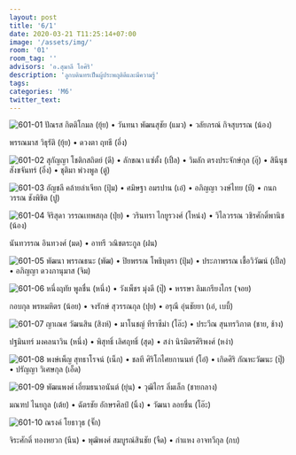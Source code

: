 ```yaml
---
layout: post
title: '6/1'
date: 2020-03-21 T11:25:14+07:00
image: '/assets/img/'
room: '01'
room_tag: ''
advisors: 'อ.สุมาลี โอศิริ'
description: 'ลูกบดินทรเป็นผู้ประพฤติดีและมีความรู้'
tags:
categories: 'M6'
twitter_text:
---
```

![601-01](https://res.cloudinary.com/dbruw74ms/image/upload/r_8,c_fit,w_760/v1584766159/601-01_okziak.png)
ปัณรส กิตติโกมล (ยุ้ย) • วันทนา พัฒนสุชัย (แมว) • วลัยภรณ์ กิจสุบรรณ (น้อง)

พรรณมาส วิธุรัติ (ยุ้ย) • ดวงตา ฤทธี (อึ่ง)

![601-02](https://res.cloudinary.com/dbruw74ms/image/upload/r_8,c_fit,w_760/v1584766159/601-02_asthbr.png)
สุกัญญา โชติกสถิตย์ (ดี) • ลักขณา แซ่ตั้ง (เปิ้ล) • วิมลัก ตรงประจักษ์กุล (อุ๊) • สินีนุช สังขจันทร์ (อิ๋ง) • ชุติมา พ่วงพูล (ตู่)

![601-03](https://res.cloudinary.com/dbruw74ms/image/upload/r_8,c_fit,w_760/v1584766160/601-03_w7sku1.png)
อัญชลี คล้ายลำเจียก (ปุ้ม) • ศมิษฐา อมรปาน (เอ๋) • อภิญญา วงษ์ไทย (บี) • กนกวรรณ ชังพิชิต (ปู)

![601-04](https://res.cloudinary.com/dbruw74ms/image/upload/r_8,c_fit,w_760/v1584798033/601-04_tpuzq5.png)
จิริสุดา วรรณเทพสกุล (ปุ๋ย) • วรินทรา ไกยูรวงศ์ (โหน่ง) • วิไลวรรณ วชิรศักดิ์พานิช (น้อง)

นันทวรรณ อินทวงศ์ (มด) • อาทรี วณิชตระกูล (ฝน)

![601-05](https://res.cloudinary.com/dbruw74ms/image/upload/r_8,c_fit,w_760/v1584766159/601-05_l0epmp.png)
พัฒนา พรรณธนะ (พัฒ) • ปิยพรรณ โพธิบุตรา (ปุ้ม) • ประภาพรรณ เชื้อวิวัฒน์ (เปิ้ล) • อภิญญา ดวงภานุมาส (จิม)

![601-06](https://res.cloudinary.com/dbruw74ms/image/upload/r_8,c_fit,w_760/v1584766159/601-06_wyu2x3.png)
หนึ่งฤทัย พูลชื่น (หนึ่ง) • วังเพ็ชร มุ่งดี (ปุ๊) • หรรษา ลิมเกรียงไกร (จอย)

กอบกุล พรหมหิตร (น้อย) • จงรักษ์ สุวรรณกุล (ปุย) • อรุณี อุ่นชัยยา (เอ๋, เบบี้)

![601-07](https://res.cloudinary.com/dbruw74ms/image/upload/r_8,c_fit,w_760/v1584766161/601-07_amcktj.png)
ญาเณศ วัฒนสิน (สิงห์) • มาโนชญ์ ทีราซีม่า (โอ๊ะ) • ประวีณ สุนทรวิภาต (ชาย, ช้าง)

ปฐมินทร์ มงคลนาวิน (หนึ่ง) • พิสุทธิ์ เลิศฤทธิ์ (สุด) • สง่า นิรมิตรศิริพงศ์ (หง่า)

![601-08](https://res.cloudinary.com/dbruw74ms/image/upload/r_8,c_fit,w_760/v1584766162/601-08_p122qj.png)
พงษ์เพ็ญ สุทธาโรจน์ (เน็ก) • ชลที ศิริโกไศยกานนท์ (โอ๋) • เกิดศิริ กัณหะวัฒนะ (ปุ๊) • ปรัญญา วิเศษกุล (เอ็ด)

![601-09](https://res.cloudinary.com/dbruw74ms/image/upload/r_8,c_fit,w_760/v1584766161/601-09_rblnyn.png)
พัฒนพงศ์ เอี่ยมธนาอนันต์ (ยุ่น) • วุฒิไกร ลิ่มเล็ก (ชายกลาง)

มณฑป ไนยกูล (เต้ย) • ฉัตรชัย อักษรศิลป์ (นิ้ง) • วัฒนา ลอยชื่น (โอ๊ะ)

![601-10](https://res.cloudinary.com/dbruw74ms/image/upload/r_8,c_fit,w_760/v1584766162/601-10_vlrxl9.png)
ณรงค์ โยธาวุธ (จั๊ก)

จิระศักดิ์ ทองหยวก (นีน) • พุฒิพงศ์ สมบูรณ์สินชัย (จืด) • กำแหง อาจทวีกุล (กบ)
